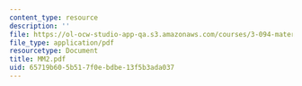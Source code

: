 ```yaml
---
content_type: resource
description: ''
file: https://ol-ocw-studio-app-qa.s3.amazonaws.com/courses/3-094-materials-in-human-experience-spring-2004/65719b605b517f0ebdbe13f5b3ada037_MM2.pdf
file_type: application/pdf
resourcetype: Document
title: MM2.pdf
uid: 65719b60-5b51-7f0e-bdbe-13f5b3ada037
---
```


